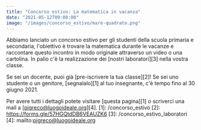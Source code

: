 ```yaml
---
title: "Concorso estivo: La matematica in vacanza"
date: "2021-05-12T09:00:00"
image: "/images/concorso_estivo/mare-quadrato.png"
---
```


Abbiamo lanciato un concorso estivo per gli studenti della scuola primaria e secondaria, 
l'obiettivo è trovare la matematica durante le vacanze e raccontare questo incontro in modo
originale attraverso un video o una cartolina. 
In palio c'è la realizzazione dei [nostri laboratori][3] nella vostra classe.

Se sei un docente, puoi già [pre-iscrivere la tua classe][2]! 
Se sei uno studente o un genitore, [segnalalo][1] al tuo insegnante, c'è tempo fino al 30 giugno 2021.

Per avere tutti i dettagli potete visitare [questa pagina][1] o scriverci una mail a [pigreco@luogoideale.org][4].
[1]: /concorso_estivo
[2]: https://forms.gle/57HGQtdDB6VEAUZK6
[3]: /concorso_estivo_laboratori
[4]: mailto:pigreco@luogoideale.org
